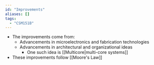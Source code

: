```yaml
---
id: "Improvements"
aliases: []
tags:
  - "CSM151B"
---
```


- The improvements come from:
  - Advancements in microelectronics and fabrication technologies
  - Advancements in architectural and organizational ideas
    - One such idea is [[Multicore|multi-core systems]]
- These improvements follow [[Moore's Law]]
